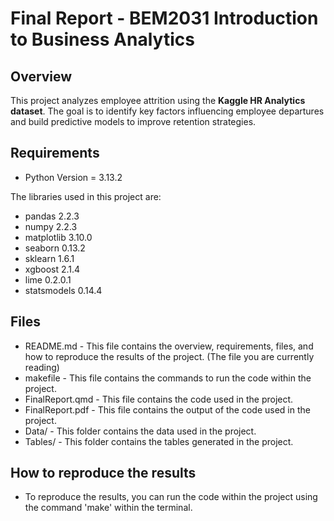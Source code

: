 # Final Report - BEM2031 Introduction to Business Analytics

## Overview
This project analyzes employee attrition using the **Kaggle HR Analytics dataset**. The goal is to identify key factors influencing employee departures and build predictive models to improve retention strategies.  


## Requirements
- Python Version = 3.13.2

The libraries used in this project are:
- pandas 2.2.3
- numpy 2.2.3
- matplotlib 3.10.0
- seaborn 0.13.2
- sklearn 1.6.1
- xgboost 2.1.4
- lime 0.2.0.1
- statsmodels 0.14.4

## Files
- README.md - This file contains the overview, requirements, files, and how to reproduce the results of the project. (The file you are currently reading)
- makefile - This file contains the commands to run the code within the project.
- FinalReport.qmd - This file contains the code used in the project.
- FinalReport.pdf - This file contains the output of the code used in the project.
- Data/ - This folder contains the data used in the project.
- Tables/ - This folder contains the tables generated in the project. 

## How to reproduce the results
- To reproduce the results, you can run the code within the project using the command 'make' within the terminal.